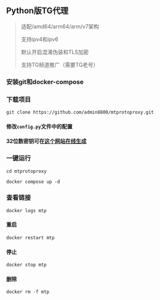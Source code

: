 ## Python版TG代理 ##

>适配/amd64/arm64/arm/v7架构
>
>支持ipv4和ipv6
>
>默认开启混淆伪装和TLS加密
>
>支持TG频道推广（需要TG老号）

### 安装git和docker-compose

### 下载项目
```
git clone https://github.com/admin8800/mtprotoproxy.git
```
#### 修改`config.py`文件中的配置

#### 32位数密钥可在[这个网站在线生成](https://www.lzltool.com/Tools/RandomHex)

### 一键运行
```
cd mtprotoproxy
```
```
docker compose up -d
```

### 查看链接

```
docker logs mtp
```

#### 重启
```
docker restart mtp
```

#### 停止
```
docker stop mtp
```
#### 删除
```
docker rm -f mtp
```
